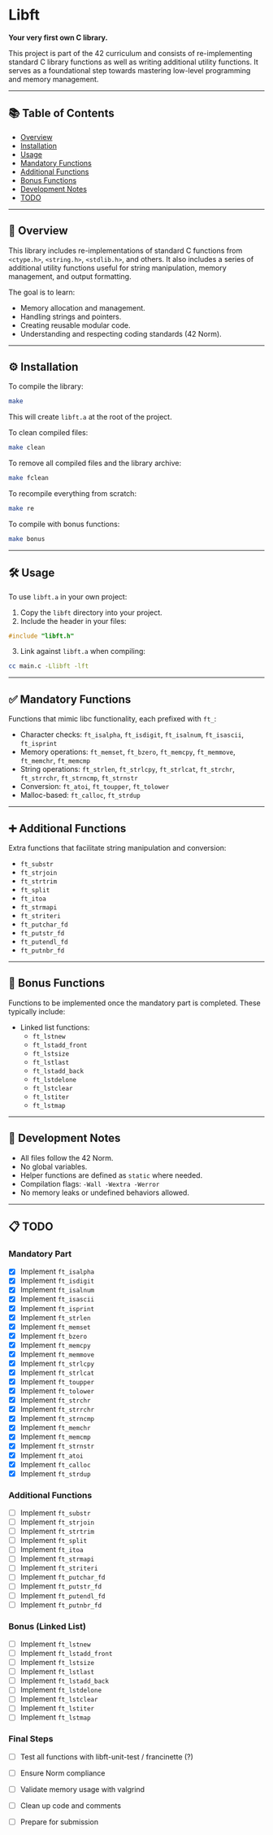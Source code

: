 # Libft

**Your very first own C library.**

This project is part of the 42 curriculum and consists of re-implementing standard C library functions as well as writing additional utility functions. It serves as a foundational step towards mastering low-level programming and memory management.

---

## 📚 Table of Contents

- [Overview](#overview)
- [Installation](#installation)
- [Usage](#usage)
- [Mandatory Functions](#mandatory-functions)
- [Additional Functions](#additional-functions)
- [Bonus Functions](#bonus-functions)
- [Development Notes](#development-notes)
- [TODO](#todo)

---

## 🚀 Overview

This library includes re-implementations of standard C functions from `<ctype.h>`, `<string.h>`, `<stdlib.h>`, and others. It also includes a series of additional utility functions useful for string manipulation, memory management, and output formatting.

The goal is to learn:

- Memory allocation and management.
- Handling strings and pointers.
- Creating reusable modular code.
- Understanding and respecting coding standards (42 Norm).

---

## ⚙️ Installation

To compile the library:

```bash
make
```

This will create `libft.a` at the root of the project.

To clean compiled files:

```bash
make clean
```

To remove all compiled files and the library archive:

```bash
make fclean
```

To recompile everything from scratch:

```bash
make re
```

To compile with bonus functions:

```bash
make bonus
```

---

## 🛠️ Usage

To use `libft.a` in your own project:

1. Copy the `libft` directory into your project.
2. Include the header in your files:

```c
#include "libft.h"
```

3. Link against `libft.a` when compiling:

```bash
cc main.c -Llibft -lft
```

---

## ✅ Mandatory Functions

Functions that mimic libc functionality, each prefixed with `ft_`:

- Character checks: `ft_isalpha`, `ft_isdigit`, `ft_isalnum`, `ft_isascii`, `ft_isprint`
- Memory operations: `ft_memset`, `ft_bzero`, `ft_memcpy`, `ft_memmove`, `ft_memchr`, `ft_memcmp`
- String operations: `ft_strlen`, `ft_strlcpy`, `ft_strlcat`, `ft_strchr`, `ft_strrchr`, `ft_strncmp`, `ft_strnstr`
- Conversion: `ft_atoi`, `ft_toupper`, `ft_tolower`
- Malloc-based: `ft_calloc`, `ft_strdup`

---

## ➕ Additional Functions

Extra functions that facilitate string manipulation and conversion:

- `ft_substr`
- `ft_strjoin`
- `ft_strtrim`
- `ft_split`
- `ft_itoa`
- `ft_strmapi`
- `ft_striteri`
- `ft_putchar_fd`
- `ft_putstr_fd`
- `ft_putendl_fd`
- `ft_putnbr_fd`

---

## 🧐 Bonus Functions

Functions to be implemented once the mandatory part is completed. These typically include:

- Linked list functions:
  - `ft_lstnew`
  - `ft_lstadd_front`
  - `ft_lstsize`
  - `ft_lstlast`
  - `ft_lstadd_back`
  - `ft_lstdelone`
  - `ft_lstclear`
  - `ft_lstiter`
  - `ft_lstmap`

---

## 🧪 Development Notes

- All files follow the 42 Norm.
- No global variables.
- Helper functions are defined as `static` where needed.
- Compilation flags: `-Wall -Wextra -Werror`
- No memory leaks or undefined behaviors allowed.

---

## 📋 TODO

### Mandatory Part
- [x] Implement `ft_isalpha`
- [x] Implement `ft_isdigit`
- [x] Implement `ft_isalnum`
- [x] Implement `ft_isascii`
- [x] Implement `ft_isprint`
- [x] Implement `ft_strlen`
- [x] Implement `ft_memset`
- [x] Implement `ft_bzero`
- [x] Implement `ft_memcpy`
- [x] Implement `ft_memmove`
- [x] Implement `ft_strlcpy`
- [x] Implement `ft_strlcat`
- [x] Implement `ft_toupper`
- [x] Implement `ft_tolower`
- [x] Implement `ft_strchr`
- [x] Implement `ft_strrchr`
- [x] Implement `ft_strncmp`
- [x] Implement `ft_memchr`
- [x] Implement `ft_memcmp`
- [x] Implement `ft_strnstr`
- [x] Implement `ft_atoi`
- [x] Implement `ft_calloc`
- [x] Implement `ft_strdup`

### Additional Functions
- [ ] Implement `ft_substr`
- [ ] Implement `ft_strjoin`
- [ ] Implement `ft_strtrim`
- [ ] Implement `ft_split`
- [ ] Implement `ft_itoa`
- [ ] Implement `ft_strmapi`
- [ ] Implement `ft_striteri`
- [ ] Implement `ft_putchar_fd`
- [ ] Implement `ft_putstr_fd`
- [ ] Implement `ft_putendl_fd`
- [ ] Implement `ft_putnbr_fd`

### Bonus (Linked List)
- [ ] Implement `ft_lstnew`
- [ ] Implement `ft_lstadd_front`
- [ ] Implement `ft_lstsize`
- [ ] Implement `ft_lstlast`
- [ ] Implement `ft_lstadd_back`
- [ ] Implement `ft_lstdelone`
- [ ] Implement `ft_lstclear`
- [ ] Implement `ft_lstiter`
- [ ] Implement `ft_lstmap`

### Final Steps
- [ ] Test all functions with libft-unit-test / francinette (?)
- [ ] Ensure Norm compliance
- [ ] Validate memory usage with valgrind
- [ ] Clean up code and comments
- [ ] Prepare for submission


